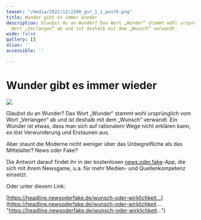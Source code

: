 ```yaml
---
teaser: "/media/2022/12/2208_gsr_1_1_post6.png"
title: Wunder gibt es immer wieder
description: Glaubst du an Wunder? Das Wort „Wunder“ stammt wohl ursprünglich vom
  Wort „Verlangen“ ab und ist deshalb mit dem „Wunsch“ verwandt.
wide: false
gallery: []
alias: ''
accessible: ''

---
```

# Wunder gibt es immer wieder

![](/media/2022/12/2208_gsr_1_1_post6.png)

Glaubst du an Wunder? Das Wort „Wunder“ stammt wohl ursprünglich vom Wort „Verlangen“ ab und ist deshalb mit dem „Wunsch“ verwandt. Ein Wunder ist etwas, dass man sich auf rationalem Wege nicht erklären kann, es löst Verwunderung und Erstaunen aus.

Aber staunt die Moderne nicht weniger über das Unbegreifliche als das Mittelalter? News oder Fake?

Die Antwort darauf findet ihr in der kostenlosen [news.oder.fake](https://www.facebook.com/newsoderfake?__cft__%5B0%5D=AZX34lJv4cjfyiAWJNNhmsH4fPZ69Q2-4JeuS8ytYQK1FGpYU7MFnkswm0rlGtwfUFd2h4ddnKkm7Hj2iymvIjSKtnZrETQF5LlbnDHsvzysYtUGT8HlGk6D2h5bxW2o1H6GVeLehPBZE7SrDsfNc6B9Px_BeFhomjZJVzTRTEVWUI9JSK4GL74BDhzAm4d4XVLWcDQSuiFdLRH8-aLgyNom&__tn__=-%5DK-R)-App, die sich mit ihrem Newsgame, u.a. für mehr Medien- und Quellenkompetenz einsetzt.

Oder unter diesem Link:

[https://headline.newsoderfake.de/wunsch-oder-wirklichkeit...](https://headline.newsoderfake.de/wunsch-oder-wirklichkeit... "https://headline.newsoderfake.de/wunsch-oder-wirklichkeit...")